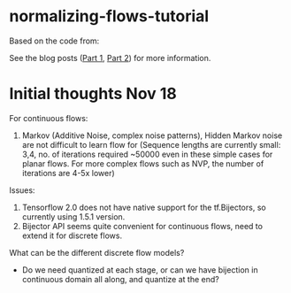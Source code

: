 # normalizing-flows-tutorial
Based on the code from: 

See the blog posts (<a href="http://blog.evjang.com/2018/01/nf1.html">Part 1</a>, <a href="http://blog.evjang.com/2018/01/nf2.html">Part 2</a>) for more information.


# Initial thoughts Nov 18
For continuous flows: 
1. Markov (Additive Noise, complex noise patterns), Hidden Markov noise are not difficult to learn flow for 
   (Sequence lengths are currently small: 3,4, no. of iterations required ~50000 even in these simple cases for planar flows. 
    For more complex flows such as NVP, the number of iterations are 4-5x lower)
   
Issues: 
1. Tensorflow 2.0 does not have native support for the tf.Bijectors, so currently using 1.5.1 version. 
2. Bijector API seems quite convenient for continuous flows, need to extend it for discrete flows. 

What can be the different discrete flow models? 
- Do we need quantized at each stage, or can we have bijection in continuous domain all along, and quantize at the end? 

   
  
   

